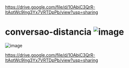 https://drive.google.com/file/d/1OAbjC3QrR-ItAotWc9lng3Yx7VRTDpPb/view?usp=sharing

# conversao-distancia   ![image](https://github.com/user-attachments/assets/7a799477-a2e4-4243-a776-8ac026a6f648)
  ![image](https://github.com/user-attachments/assets/7833e616-84e2-42e5-a7f0-ce770cc734b8) 

https://drive.google.com/file/d/1OAbjC3QrR-ItAotWc9lng3Yx7VRTDpPb/view?usp=sharing
